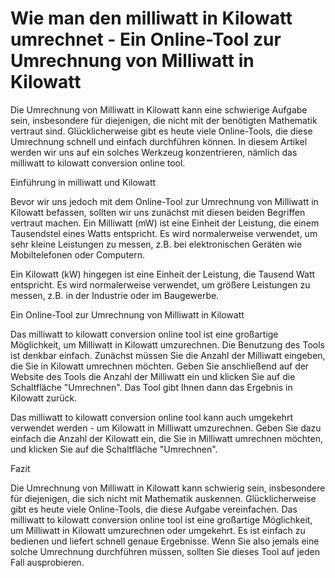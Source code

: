 Wie man den milliwatt in Kilowatt umrechnet - Ein Online-Tool zur Umrechnung von Milliwatt in Kilowatt
======================================================================================================

Die Umrechnung von Milliwatt in Kilowatt kann eine schwierige Aufgabe sein, insbesondere für diejenigen, die nicht mit der benötigten Mathematik vertraut sind. Glücklicherweise gibt es heute viele Online-Tools, die diese Umrechnung schnell und einfach durchführen können. In diesem Artikel werden wir uns auf ein solches Werkzeug konzentrieren, nämlich das milliwatt to kilowatt conversion online tool.

Einführung in milliwatt und Kilowatt

Bevor wir uns jedoch mit dem Online-Tool zur Umrechnung von Milliwatt in Kilowatt befassen, sollten wir uns zunächst mit diesen beiden Begriffen vertraut machen. Ein Milliwatt (mW) ist eine Einheit der Leistung, die einem Tausendstel eines Watts entspricht. Es wird normalerweise verwendet, um sehr kleine Leistungen zu messen, z.B. bei elektronischen Geräten wie Mobiltelefonen oder Computern.

Ein Kilowatt (kW) hingegen ist eine Einheit der Leistung, die Tausend Watt entspricht. Es wird normalerweise verwendet, um größere Leistungen zu messen, z.B. in der Industrie oder im Baugewerbe.

Ein Online-Tool zur Umrechnung von Milliwatt in Kilowatt

Das milliwatt to kilowatt conversion online tool ist eine großartige Möglichkeit, um Milliwatt in Kilowatt umzurechnen. Die Benutzung des Tools ist denkbar einfach. Zunächst müssen Sie die Anzahl der Milliwatt eingeben, die Sie in Kilowatt umrechnen möchten. Geben Sie anschließend auf der Website des Tools die Anzahl der Milliwatt ein und klicken Sie auf die Schaltfläche "Umrechnen". Das Tool gibt Ihnen dann das Ergebnis in Kilowatt zurück.

Das milliwatt to kilowatt conversion online tool kann auch umgekehrt verwendet werden - um Kilowatt in Milliwatt umzurechnen. Geben Sie dazu einfach die Anzahl der Kilowatt ein, die Sie in Milliwatt umrechnen möchten, und klicken Sie auf die Schaltfläche "Umrechnen".

Fazit

Die Umrechnung von Milliwatt in Kilowatt kann schwierig sein, insbesondere für diejenigen, die sich nicht mit Mathematik auskennen. Glücklicherweise gibt es heute viele Online-Tools, die diese Aufgabe vereinfachen. Das milliwatt to kilowatt conversion online tool ist eine großartige Möglichkeit, um Milliwatt in Kilowatt umzurechnen oder umgekehrt. Es ist einfach zu bedienen und liefert schnell genaue Ergebnisse. Wenn Sie also jemals eine solche Umrechnung durchführen müssen, sollten Sie dieses Tool auf jeden Fall ausprobieren.